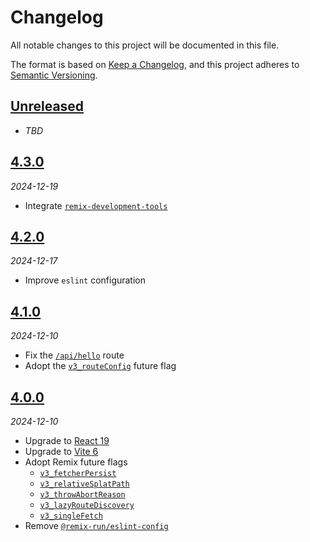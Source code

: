 # Changelog

All notable changes to this project will be documented in this file.

The format is based on [Keep a Changelog][keep-a-changelog],
and this project adheres to [Semantic Versioning][semver].

<!-- ## [X.Y.Z]
_YYYY-MM-DD_

### Added

-   TODO

### Changed

-   TODO

### Deprecated

-   TODO

### Removed

-   TODO

### Fixed

-   TODO

### Security

-   TODO -->

## [Unreleased]

- _TBD_

## [4.3.0][4.3.0]

_2024-12-19_

- Integrate [`remix-development-tools`][remix-development-tools]

## [4.2.0][4.2.0]

_2024-12-17_

- Improve `eslint` configuration

## [4.1.0][4.1.0]

_2024-12-10_

- Fix the [`/api/hello`][api-hello] route
- Adopt the [`v3_routeConfig`][v3-routeConfig] future flag

## [4.0.0][4.0.0]

_2024-12-10_

- Upgrade to [React 19][react-19]
- Upgrade to [Vite 6][vite-6]
- Adopt Remix future flags
    - [`v3_fetcherPersist`][v3-fetcherPersist]
    - [`v3_relativeSplatPath`][v3-relativeSplatPath]
    - [`v3_throwAbortReason`][v3-throwAbortReason]
    - [`v3_lazyRouteDiscovery`][v3-lazyRouteDiscovery]
    - [`v3_singleFetch`][v3-singleFetch]
- Remove [`@remix-run/eslint-config`][remix-run-eslint-config]

[unreleased]: https://github.com/bradgarropy/remix-starter/compare/v4.3.0...HEAD
[4.3.0]: https://github.com/bradgarropy/remix-starter/releases/tag/v4.3.0
[4.2.0]: https://github.com/bradgarropy/remix-starter/releases/tag/v4.2.0
[4.1.0]: https://github.com/bradgarropy/remix-starter/releases/tag/v4.1.0
[4.0.0]: https://github.com/bradgarropy/remix-starter/releases/tag/v4.0.0
[keep-a-changelog]: https://keepachangelog.com
[semver]: https://semver.org
[react-19]: https://react.dev/blog/2024/12/05/react-19
[vite-6]: https://vite.dev/blog/announcing-vite6
[v3-fetcherPersist]: https://remix.run/docs/en/main/start/future-flags#v3_fetcherpersist
[v3-relativeSplatPath]: https://remix.run/docs/en/main/start/future-flags#v3_relativesplatpath
[v3-throwAbortReason]: https://remix.run/docs/en/main/start/future-flags#v3_throwabortreason
[v3-lazyRouteDiscovery]: https://remix.run/docs/en/main/start/future-flags#v3_lazyroutediscovery
[v3-singleFetch]: https://remix.run/docs/en/main/start/future-flags#v3_singlefetch
[v3-routeConfig]: https://remix.run/docs/en/main/start/future-flags#v3_routeconfig
[remix-run-eslint-config]: https://remix.run/docs/en/main/start/future-flags#remix-runeslint-config
[api-hello]: https://remix-starter-bradgarropy.vercel.app/api/hello
[remix-development-tools]: https://remix-development-tools.fly.dev
